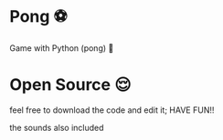 # Pong ⚽
Game with Python (pong) 🎉

# Open Source 😌
feel free to download the code and edit it; HAVE FUN!!

the sounds also included
